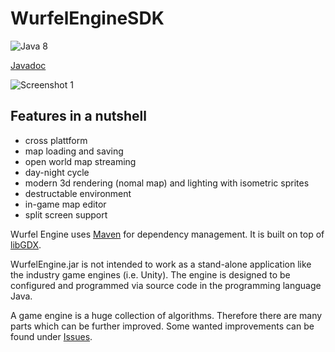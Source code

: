 # WurfelEngineSDK
![Java 8](https://img.shields.io/badge/Java-8-lightgrey.svg)

[Javadoc](http://bsvogler.github.io/WurfelEngineSDK/)

![Screenshot 1](http://wurfelengine.net/screenshots/2017_0.jpg)

## Features in a nutshell
* cross plattform
* map loading and saving
* open world map streaming
* day-night cycle
* modern 3d rendering (nomal map) and lighting with isometric sprites
* destructable environment
* in-game map editor
* split screen support

Wurfel Engine uses [Maven](https://maven.apache.org) for dependency management. It is built on top of [libGDX](https://github.com/libgdx/libgdx).

WurfelEngine.jar is not intended to work as a stand-alone application like the industry game engines (i.e. Unity). The engine is designed to be configured and programmed via source code in the programming language Java.

A game engine is a huge collection of algorithms. Therefore there are many parts which can be further improved. Some wanted improvements can be found under [Issues](https://github.com/BSVogler/WurfelEngineSDK/issues).
